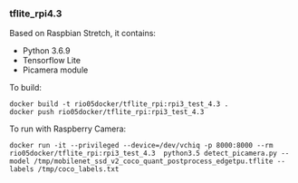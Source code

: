 ### tflite_rpi4.3
Based on Raspbian Stretch, it contains:

* Python 3.6.9
* Tensorflow Lite
* Picamera module


To build: 

```console
docker build -t rio05docker/tflite_rpi:rpi3_test_4.3 .
docker push rio05docker/tflite_rpi:rpi3_test_4.3
```

To run with Raspberry Camera:

```console
docker run -it --privileged --device=/dev/vchiq -p 8000:8000 --rm rio05docker/tflite_rpi:rpi3_test_4.3  python3.5 detect_picamera.py --model /tmp/mobilenet_ssd_v2_coco_quant_postprocess_edgetpu.tflite --labels /tmp/coco_labels.txt
```

